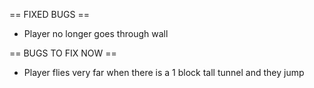 == FIXED BUGS ==
- Player no longer goes through wall

== BUGS TO FIX NOW ==
- Player flies very far when there is a 1 block tall tunnel and they jump
